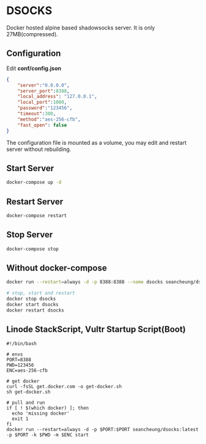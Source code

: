 # DSOCKS
Docker hosted alpine based shadowsocks server. It is only 27MB(compressed).

## Configuration
Edit **conf/config.json**
```json
{
    "server":"0.0.0.0",
    "server_port":8388,
    "local_address": "127.0.0.1",
    "local_port":1080,
    "password":"123456",
    "timeout":300,
    "method":"aes-256-cfb",
    "fast_open": false
}
```
The configuration file is mounted as a volume, you may edit and restart server without rebuilding.

## Start Server
```bash
docker-compose up -d
```

## Restart Server
```bash
docker-compose restart
```

## Stop Server
```bash
docker-compose stop
```

## Without docker-compose
```bash
docker run --restart=always -d -p 8388:8388 --name dsocks seancheung/dsocks:latest -p 8388 -k 123456 -m aes-256-cfb start

# stop, start and restart
docker stop dsocks
docker start dsocks
docker restart dsocks
```

## Linode StackScript, Vultr Startup Script(Boot)
```shellscript
#!/bin/bash

# envs
PORT=8388
PWD=123456
ENC=aes-256-cfb

# get docker
curl -fsSL get.docker.com -o get-docker.sh
sh get-docker.sh

# pull and run
if [ ! $(which docker) ]; then
  echo 'missing docker'
  exit 1
fi
docker run --restart=always -d -p $PORT:$PORT seancheung/dsocks:latest -p $PORT -k $PWD -m $ENC start
```

